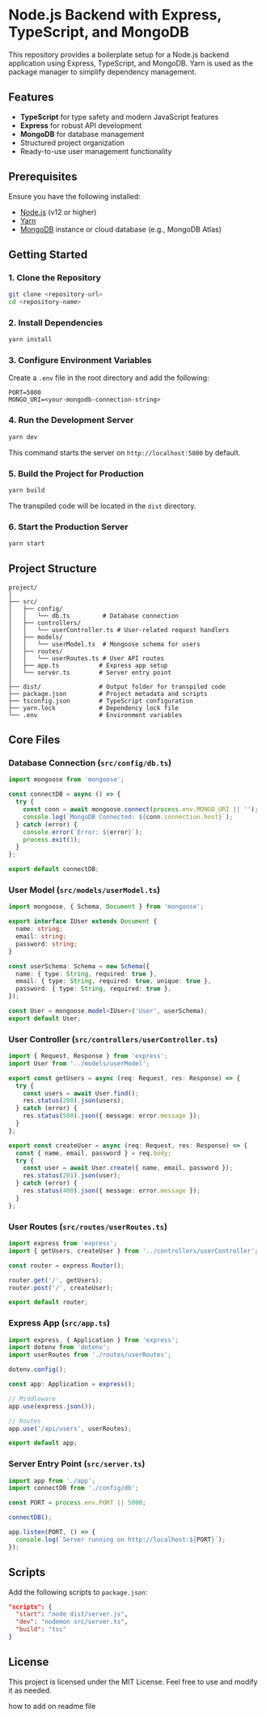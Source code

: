# Node.js Backend with Express, TypeScript, and MongoDB

This repository provides a boilerplate setup for a Node.js backend application using Express, TypeScript, and MongoDB. Yarn is used as the package manager to simplify dependency management.

## Features

- **TypeScript** for type safety and modern JavaScript features
- **Express** for robust API development
- **MongoDB** for database management
- Structured project organization
- Ready-to-use user management functionality

## Prerequisites

Ensure you have the following installed:

- [Node.js](https://nodejs.org/) (v12 or higher)
- [Yarn](https://yarnpkg.com/)
- [MongoDB](https://www.mongodb.com/try/download/community) instance or cloud database (e.g., MongoDB Atlas)

## Getting Started

### 1. Clone the Repository

```bash
git clone <repository-url>
cd <repository-name>
```

### 2. Install Dependencies

```bash
yarn install
```

### 3. Configure Environment Variables

Create a `.env` file in the root directory and add the following:

```env
PORT=5000
MONGO_URI=<your-mongodb-connection-string>
```

### 4. Run the Development Server

```bash
yarn dev
```

This command starts the server on `http://localhost:5000` by default.

### 5. Build the Project for Production

```bash
yarn build
```

The transpiled code will be located in the `dist` directory.

### 6. Start the Production Server

```bash
yarn start
```

## Project Structure

```
project/
│
├── src/
│   ├── config/
│   │   └── db.ts         # Database connection
│   ├── controllers/
│   │   └── userController.ts # User-related request handlers
│   ├── models/
│   │   └── userModel.ts  # Mongoose schema for users
│   ├── routes/
│   │   └── userRoutes.ts # User API routes
│   ├── app.ts           # Express app setup
│   └── server.ts        # Server entry point
│
├── dist/                # Output folder for transpiled code
├── package.json         # Project metadata and scripts
├── tsconfig.json        # TypeScript configuration
├── yarn.lock            # Dependency lock file
└── .env                 # Environment variables
```

## Core Files

### Database Connection (`src/config/db.ts`)

```typescript
import mongoose from 'mongoose';

const connectDB = async () => {
  try {
    const conn = await mongoose.connect(process.env.MONGO_URI || '');
    console.log(`MongoDB Connected: ${conn.connection.host}`);
  } catch (error) {
    console.error(`Error: ${error}`);
    process.exit(1);
  }
};

export default connectDB;
```

### User Model (`src/models/userModel.ts`)

```typescript
import mongoose, { Schema, Document } from 'mongoose';

export interface IUser extends Document {
  name: string;
  email: string;
  password: string;
}

const userSchema: Schema = new Schema({
  name: { type: String, required: true },
  email: { type: String, required: true, unique: true },
  password: { type: String, required: true },
});

const User = mongoose.model<IUser>('User', userSchema);
export default User;
```

### User Controller (`src/controllers/userController.ts`)

```typescript
import { Request, Response } from 'express';
import User from '../models/userModel';

export const getUsers = async (req: Request, res: Response) => {
  try {
    const users = await User.find();
    res.status(200).json(users);
  } catch (error) {
    res.status(500).json({ message: error.message });
  }
};

export const createUser = async (req: Request, res: Response) => {
  const { name, email, password } = req.body;
  try {
    const user = await User.create({ name, email, password });
    res.status(201).json(user);
  } catch (error) {
    res.status(400).json({ message: error.message });
  }
};
```

### User Routes (`src/routes/userRoutes.ts`)

```typescript
import express from 'express';
import { getUsers, createUser } from '../controllers/userController';

const router = express.Router();

router.get('/', getUsers);
router.post('/', createUser);

export default router;
```

### Express App (`src/app.ts`)

```typescript
import express, { Application } from 'express';
import dotenv from 'dotenv';
import userRoutes from './routes/userRoutes';

dotenv.config();

const app: Application = express();

// Middleware
app.use(express.json());

// Routes
app.use('/api/users', userRoutes);

export default app;
```

### Server Entry Point (`src/server.ts`)

```typescript
import app from './app';
import connectDB from './config/db';

const PORT = process.env.PORT || 5000;

connectDB();

app.listen(PORT, () => {
  console.log(`Server running on http://localhost:${PORT}`);
});
```

## Scripts

Add the following scripts to `package.json`:

```json
"scripts": {
  "start": "node dist/server.js",
  "dev": "nodemon src/server.ts",
  "build": "tsc"
}
```

## License

This project is licensed under the MIT License. Feel free to use and modify it as needed.

how to add on readme file

